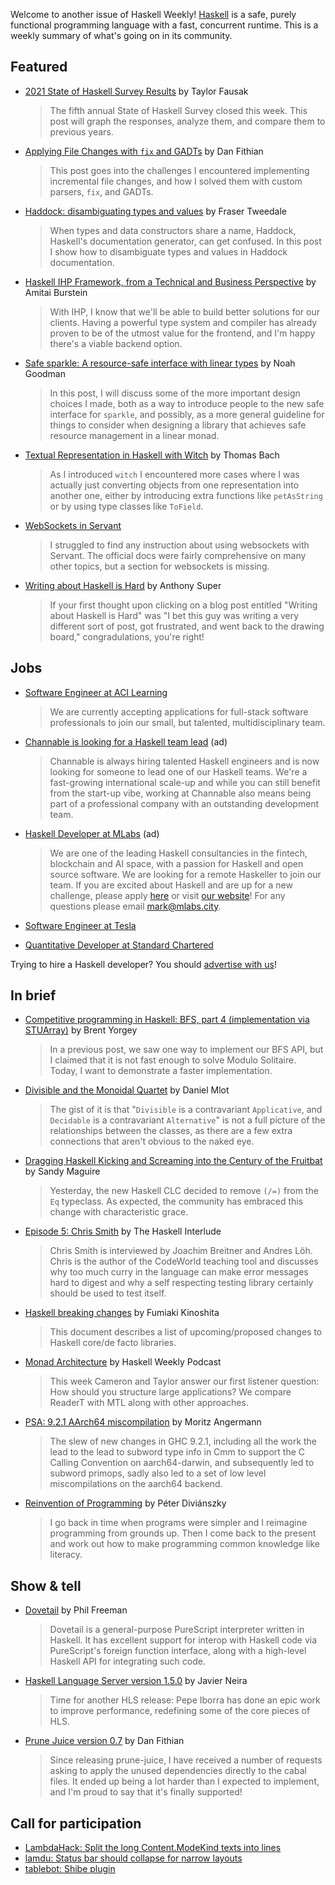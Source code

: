 Welcome to another issue of Haskell Weekly!
[Haskell](https://www.haskell.org) is a safe, purely functional programming language with a fast, concurrent runtime.
This is a weekly summary of what's going on in its community.

## Featured

- [2021 State of Haskell Survey Results](https://taylor.fausak.me/2021/11/16/haskell-survey-results/) by Taylor Fausak
  > The fifth annual State of Haskell Survey closed this week. This post will graph the responses, analyze them, and compare them to previous years.

- [Applying File Changes with `fix` and GADTs](https://dfithian.github.io/2021/11/12/applying-file-changes-with-fix-and-gadts.html) by Dan Fithian
  > This post goes into the challenges I encountered implementing incremental file changes, and how I solved them with custom parsers, `fix`, and GADTs.

- [Haddock: disambiguating types and values](https://frasertweedale.github.io/blog-fp/posts/2021-11-12-haddock-disambiguation.html) by Fraser Tweedale
  > When types and data constructors share a name, Haddock, Haskell's documentation generator, can get confused. In this post I show how to disambiguate types and values in Haddock documentation.

- [Haskell IHP Framework, from a Technical and Business Perspective](https://www.gizra.com/content/haskell-ihp/) by Amitai Burstein
  > With IHP, I know that we'll be able to build better solutions for our clients. Having a powerful type system and compiler has already proven to be of the utmost value for the frontend, and I'm happy there's a viable backend option.

- [Safe sparkle: A resource-safe interface with linear types](https://www.tweag.io/blog/2021-11-17-sparkle-internship/) by Noah Goodman
  > In this post, I will discuss some of the more important design choices I made, both as a way to introduce people to the new safe interface for `sparkle`, and possibly, as a more general guideline for things to consider when designing a library that achieves safe resource management in a linear monad.

- [Textual Representation in Haskell with Witch](https://thomasbach.dev/posts/2021-11-15-textual-representation-with-witch.html) by Thomas Bach
  > As I introduced `witch` I encountered more cases where I was actually just converting objects from one representation into another one, either by introducing extra functions like `petAsString` or by using type classes like `ToField`.

- [WebSockets in Servant](https://www.techmindful.blog/blog/websockets-in-servant)
  > I struggled to find any instruction about using websockets with Servant. The official docs were fairly comprehensive on many other topics, but a section for websockets is missing.

- [Writing about Haskell is Hard](https://anthony.noided.media/blog/thoughts/haskell/languages/2021/11/05/writing-about-haskell-is-hard.html) by Anthony Super
  > If your first thought upon clicking on a blog post entitled "Writing about Haskell is Hard" was "I bet this guy was writing a very different sort of post, got frustrated, and went back to the drawing board," congradulations, you're right!

## Jobs

- [Software Engineer at ACI Learning](https://acilearning.applytojob.com/apply/kjzAYJ1SPF/Software-Engineer?referrer=20210930010931J0GSUOJG1BPYT5ED)
  > We are currently accepting applications for full-stack software professionals to join our small, but talented, multidisciplinary team.

<!-- Runs from 2021-11-04 to 2021-11-25. -->
- [Channable is looking for a Haskell team lead](https://jobs.channable.com/o/haskell-team-lead) (ad)
  > Channable is always hiring talented Haskell engineers and is now looking for someone to lead one of our Haskell teams. We're a fast-growing international scale-up and while you can still benefit from the start-up vibe, working at Channable also means being part of a professional company with an outstanding development team.

<!-- Runs from 2021-11-04 to 2022-01-20. -->
- [Haskell Developer at MLabs](https://apply.workable.com/mlabs/j/63DAAA4AEF/) (ad)
  > We are one of the leading Haskell consultancies in the fintech, blockchain and AI space, with a passion for Haskell and open source software. We are looking for a remote Haskeller to join our team. If you are excited about Haskell and are up for a new challenge, please apply [here](https://apply.workable.com/mlabs/j/63DAAA4AEF/) or visit [our website](https://mlabs.city/)! For any questions please email <mark@mlabs.city>.

- [Software Engineer at Tesla](https://www.tesla.com/careers/search/job/software-engineer-data-tools-82891)

- [Quantitative Developer at Standard Chartered](https://scb.taleo.net/careersection/ex/jobdetail.ftl?job=2100031325&lang=en)

Trying to hire a Haskell developer?
You should [advertise with us](https://haskellweekly.news/advertising.html)!

## In brief

- [Competitive programming in Haskell: BFS, part 4 (implementation via STUArray)](https://byorgey.wordpress.com/2021/11/17/competitive-programming-in-haskell-bfs-part-4-implementation-via-stuarray/) by Brent Yorgey
  > In a previous post, we saw one way to implement our BFS API, but I claimed that it is not fast enough to solve Modulo Solitaire. Today, I want to demonstrate a faster implementation.

- [Divisible and the Monoidal Quartet](https://duplode.github.io/posts/divisible-and-the-monoidal-quartet.html) by Daniel Mlot
  > The gist of it is that "`Divisible` is a contravariant `Applicative`, and `Decidable` is a contravariant `Alternative`" is not a full picture of the relationships between the classes, as there are a few extra connections that aren't obvious to the naked eye.

- [Dragging Haskell Kicking and Screaming into the Century of the Fruitbat](https://reasonablypolymorphic.com/blog/century-of-the-fruitbat/) by Sandy Maguire
  > Yesterday, the new Haskell CLC decided to remove `(/=)` from the `Eq` typeclass. As expected, the community has embraced this change with characteristic grace.

- [Episode 5: Chris Smith](https://haskell.foundation/podcast/5/) by The Haskell Interlude
  > Chris Smith is interviewed by Joachim Breitner and Andres Löh. Chris is the author of the CodeWorld teaching tool and discusses why too much curry in the language can make error messages hard to digest and why a self respecting testing library certainly should be used to test itself.

- [Haskell breaking changes](https://github.com/fumieval/Haskell-breaking-changes/tree/d0ac926e8b5ca36f19570396d4b59a91c577784a) by Fumiaki Kinoshita
  > This document describes a list of upcoming/proposed changes to Haskell core/de facto libraries.

- [Monad Architecture](https://haskellweekly.news/episode/56.html) by Haskell Weekly Podcast
  > This week Cameron and Taylor answer our first listener question: How should you structure large applications? We compare ReaderT with MTL along with other approaches.

- [PSA: 9.2.1 AArch64 miscompilation](https://discourse.haskell.org/t/psa-9-2-1-aarch64-miscompilation/3638?u=taylorfausak) by Moritz Angermann
  > The slew of new changes in GHC 9.2.1, including all the work the lead to the lead to subword type info in Cmm to support the C Calling Convention on aarch64-darwin, and subsequently led to subword primops, sadly also led to a set of low level miscompilations on the aarch64 backend.

- [Reinvention of Programming](https://divip.hu/summary.html) by Péter Diviánszky
  > I go back in time when programs were simpler and I reimagine programming from grounds up. Then I come back to the present and work out how to make programming common knowledge like literacy.

## Show & tell

- [Dovetail](https://hackage.haskell.org/package/dovetail-0.1.0.0) by Phil Freeman
  > Dovetail is a general-purpose PureScript interpreter written in Haskell. It has excellent support for interop with Haskell code via PureScript's foreign function interface, along with a high-level Haskell API for integrating such code.

- [Haskell Language Server version 1.5.0](https://discourse.haskell.org/t/ann-haskell-language-server-1-5-0-release/3683?u=taylorfausak) by Javier Neira
  > Time for another HLS release: Pepe Iborra has done an epic work to improve performance, redefining some of the core pieces of HLS.

- [Prune Juice version 0.7](https://dfithian.github.io/2021/11/12/prune-juice-0.7-released.html) by Dan Fithian
  > Since releasing prune-juice, I have received a number of requests asking to apply the unused dependencies directly to the cabal files. It ended up being a lot harder than I expected to implement, and I'm proud to say that it's finally supported!

## Call for participation

-   [LambdaHack: Split the long Content.ModeKind texts into lines](https://github.com/LambdaHack/LambdaHack/issues/283)
-   [lamdu: Status bar should collapse for narrow layouts](https://github.com/lamdu/lamdu/issues/132)
-   [tablebot: Shibe plugin](https://github.com/WarwickTabletop/tablebot/issues/49)
